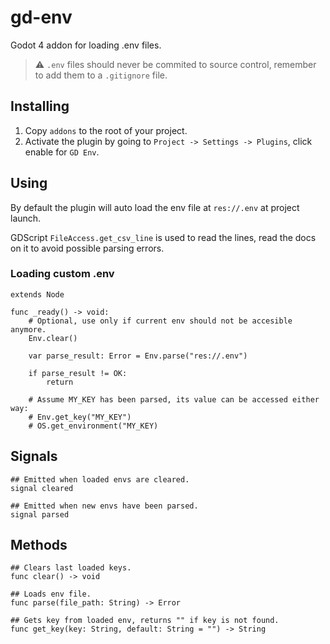 # gd-env

Godot 4 addon for loading .env files.

> :warning: `.env` files should never be commited to source control, remember to add them to a `.gitignore` file.

## Installing

1. Copy `addons` to the root of your project.
2. Activate the plugin by going to `Project -> Settings -> Plugins`, click enable for `GD Env`.

## Using

By default the plugin will auto load the env file at `res://.env` at project launch.

GDScript `FileAccess.get_csv_line` is used to read the lines, read the docs on it to avoid possible parsing errors.

### Loading custom .env

```gdscript
extends Node

func _ready() -> void:
	# Optional, use only if current env should not be accesible anymore.
	Env.clear()
	
	var parse_result: Error = Env.parse("res://.env")
	
	if parse_result != OK:
		return

	# Assume MY_KEY has been parsed, its value can be accessed either way:
	# Env.get_key("MY_KEY")
	# OS.get_environment("MY_KEY)
```

## Signals
```gdscript
## Emitted when loaded envs are cleared.
signal cleared

## Emitted when new envs have been parsed.
signal parsed
```

## Methods

```gdscript
## Clears last loaded keys.
func clear() -> void

## Loads env file.
func parse(file_path: String) -> Error

## Gets key from loaded env, returns "" if key is not found.
func get_key(key: String, default: String = "") -> String
```